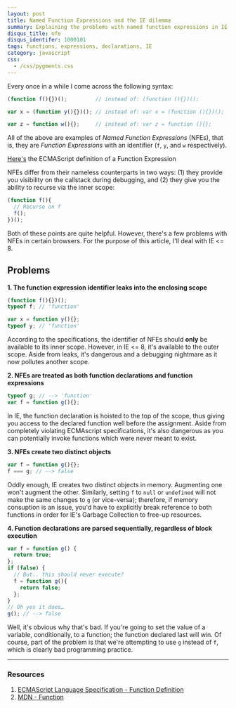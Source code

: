 ```yaml
---
layout: post
title: Named Function Expressions and the IE dilemma
summary: Explaining the problems with named function expressions in IE.
disqus_title: nfe
disqus_identifer: 1000101
tags: functions, expressions, declarations, IE
category: javascript
css:
  - /css/pygments.css
---
```


Every once in a while I come across the following syntax:

```js
(function f(){})();         // instead of: (function (){})();

var x = (function y(){})(); // instead of: var x = (function (){})();

var z = function w(){};     // instead of: var z = function (){};
```

All of the above are examples of *Named Function Expressions* (NFEs), that is, they are *Function Expressions* with an identifier (`f`, `y`, and `w` respectively).

<aside>
   <a href="http://bclary.com/2004/11/07/#a-13" title="ECMAScript - Functions">Here's</a> the ECMAScript definition of a Function Expression
</aside>

NFEs differ from their nameless counterparts in two ways: (1) they provide you visibility on the callstack during debugging, and (2) they give you the ability to recurse via the inner scope:

```js
(function f(){
  // Recurse on f
  f();
})();
```

Both of these points are quite helpful.  However, there's a few problems with NFEs in certain browsers.  For the purpose of this article, I'll deal with IE <= 8.

## Problems

**1. The function expression identifier leaks into the enclosing scope**

```js
(function f(){})();
typeof f; // 'function'

var x = function y(){};
typeof y; // 'function'
```

According to the specifications, the identifier of NFEs should **only** be available to its inner scope.  However, in IE <= 8, it's available to the outer scope.  Aside from leaks, it's dangerous and a debugging nightmare as it now pollutes another scope.

**2. NFEs are treated as both function declarations and function expressions**

```js
typeof g; // --> 'function'
var f = function g(){};
```

In IE, the function declaration is hoisted to the top of the scope, thus giving you access to the declared function well before the assignment.  Aside from completely violating ECMAscript specifications, it's also dangerous as you can potentially invoke functions which were never meant to exist.

**3. NFEs create two distinct objects**

```js
var f = function g(){};
f === g; // --> false
```

Oddly enough, IE creates two distinct objects in memory.  Augmenting one won't augment the other.  Similarly, setting `f` to `null` or `undefined` will not make the same changes to `g` (or vice-versa); therefore, if memory consuption is an issue, you'd have to explicitly break reference to both functions in order for IE's Garbage Collection to free-up resources.

**4. Function declarations are parsed sequentially, regardless of block execution**

```js
var f = function g() {
  return true;
};
if (false) {
  // But.. this should never execute?
  f = function g(){
    return false;
  };
}
// Oh yes it does…
g(); // --> false
```

Well, it's obvious why that's bad. If you're going to set the value of a variable, conditionally, to a function; the function declared last will win.  Of course, part of the problem is that we're attempting to use `g` instead of `f`, which is clearly bad programming practice.

---

### Resources

1. [ECMAScript Language Specification - Function Definition](http://bclary.com/2004/11/07/#a-13)
2. [MDN - Function](https://developer.mozilla.org/en/JavaScript/Reference/Operators/function)